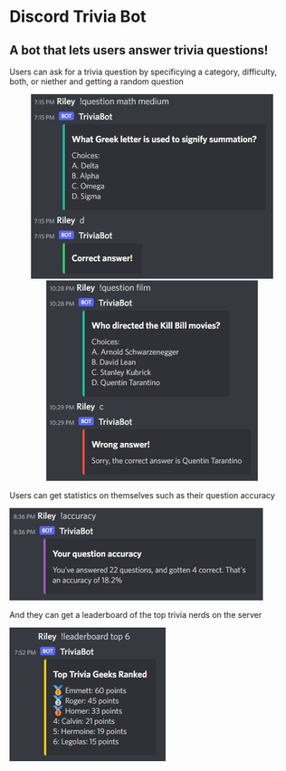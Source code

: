 # Discord Trivia Bot
## A bot that lets users answer trivia questions!

Users can ask for a trivia question by specificying a category, difficulty, both, or niether and getting a random question

<p align="center">
  <img src="https://github.com/nrfletcher/trivia-bot/blob/main/docs/questionright.JPG"/>
  <img src="https://github.com/nrfletcher/trivia-bot/blob/main/docs/questionwrong.JPG"/>
</p>

Users can get statistics on themselves such as their question accuracy

<p>
  <img src="https://github.com/nrfletcher/trivia-bot/blob/main/docs/pyaccuracy.JPG"/>
</p>

And they can get a leaderboard of the top trivia nerds on the server

<p>
  <img src="https://github.com/nrfletcher/trivia-bot/blob/main/docs/pyleaderboard.JPG"/>
</p>
